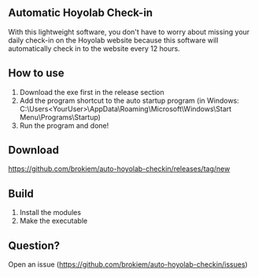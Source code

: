 ## Automatic Hoyolab Check-in

With this lightweight software, you don't have to worry about missing your daily check-in on the Hoyolab website because
this software will automatically check in to the website every 12 hours.

## How to use

1. Download the exe first in the release section
2. Add the program shortcut to the auto startup program (in Windows: C:\Users\<YourUser>\AppData\Roaming\Microsoft\Windows\Start Menu\Programs\Startup\)
3. Run the program and done!

## Download

https://github.com/brokiem/auto-hoyolab-checkin/releases/tag/new

## Build
1. Install the modules
2. Make the executable

## Question?

Open an issue (https://github.com/brokiem/auto-hoyolab-checkin/issues)